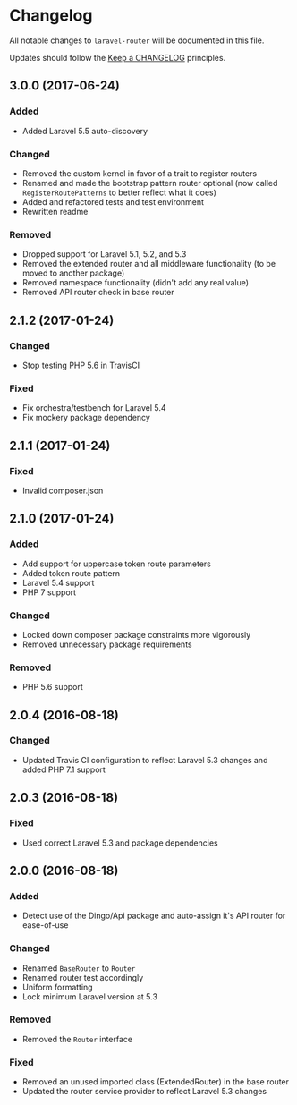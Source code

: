 # Changelog

All notable changes to `laravel-router` will be documented in this file.

Updates should follow the [Keep a CHANGELOG](http://keepachangelog.com/) principles.

## 3.0.0 (2017-06-24)

### Added

- Added Laravel 5.5 auto-discovery

### Changed

- Removed the custom kernel in favor of a trait to register routers
- Renamed and made the bootstrap pattern router optional (now called `RegisterRoutePatterns` to better reflect what it does)
- Added and refactored tests and test environment
- Rewritten readme

### Removed

- Dropped support for Laravel 5.1, 5.2, and 5.3
- Removed the extended router and all middleware functionality (to be moved to another package)
- Removed namespace functionality (didn't add any real value)
- Removed API router check in base router

## 2.1.2 (2017-01-24)

### Changed

- Stop testing PHP 5.6 in TravisCI

### Fixed

- Fix orchestra/testbench for Laravel 5.4
- Fix mockery package dependency

## 2.1.1 (2017-01-24)

### Fixed

- Invalid composer.json

## 2.1.0 (2017-01-24)

### Added

- Add support for uppercase token route parameters
- Added token route pattern
- Laravel 5.4 support
- PHP 7 support

### Changed

- Locked down composer package constraints more vigorously
- Removed unnecessary package requirements

### Removed

- PHP 5.6 support

## 2.0.4 (2016-08-18)

### Changed

- Updated Travis CI configuration to reflect Laravel 5.3 changes and added PHP 7.1 support

## 2.0.3 (2016-08-18)

### Fixed

- Used correct Laravel 5.3 and package dependencies

## 2.0.0 (2016-08-18)

### Added

- Detect use of the Dingo/Api package and auto-assign it's API router for ease-of-use

### Changed

- Renamed `BaseRouter` to `Router`
- Renamed router test accordingly
- Uniform formatting
- Lock minimum Laravel version at 5.3

### Removed

- Removed the `Router` interface

### Fixed

- Removed an unused imported class (ExtendedRouter) in the base router
- Updated the router service provider to reflect Laravel 5.3 changes
